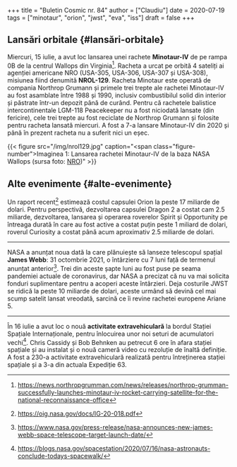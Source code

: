 +++
title = "Buletin Cosmic nr. 84"
author = ["Claudiu"]
date = 2020-07-19
tags = ["minotaur", "orion", "jwst", "eva", "iss"]
draft = false
+++

## Lansări orbitale {#lansări-orbitale}

Miercuri, 15 iulie, a avut loc lansarea unei rachete **Minotaur-IV** de pe rampa 0B de la centrul Wallops din Virginia[^fn:1]. Racheta a urcat pe orbită 4 sateliți ai agenției americane NRO (USA-305, USA-306, USA-307 și USA-308), misiunea fiind denumită **NROL-129**. Racheta Minotaur este operată de compania Northrop Grumann și primele trei trepte ale rachetei Minotaur-IV au fost asamblate între 1988 și 1990, inclusiv combustibilul solid din interior și păstrate într-un depozit până de curând. Pentru că rachetele balistice intercontinentale LGM-118 Peacekeeper nu a fost niciodată lansate (din fericire), cele trei trepte au fost reciclate de Northrop Grumann și folosite pentru racheta lansată miercuri. A fost a 7-a lansare Minotaur-IV din 2020 și până în prezent racheta nu a suferit nici un eșec.

{{< figure src="/img/nrol129.jpg" caption="<span class=\"figure-number\">Imaginea 1: </span>Lansarea rachetei Minotaur-IV de la baza NASA Wallops (sursa foto: [NRO](https://twitter.com/NatReconOfc/status/1283730630723993600))" >}}


## Alte evenimente {#alte-evenimente}

Un raport recent[^fn:2] estimează costul capsulei Orion la peste 17 miliarde de dolari. Pentru perspectivă, dezvoltarea capsulei Dragon 2 a costat cam 2.5 miliarde, dezvoltarea, lansarea și operarea roverelor Spirit și Opportunity pe întreaga durată în care au fost active a costat puțin peste 1 miliard de dolari, roverul Curiosity a costat până acum aproximativ 2.5 miliarde de dolari.

---

NASA a anunțat noua dată la care plănuiește să lanseze telescopul spațial **James Webb**: 31 octombrie 2021, o întârziere cu 7 luni față de termenul anunțat anterior[^fn:3]. Trei din aceste șapte luni au fost puse pe seama pandemiei actuale de coronavirus, dar NASA a precizat că nu va mai solicita fonduri suplimentare pentru a acoperi aceste întârzieri. Deja costurile JWST se ridică la peste 10 miliarde de dolari, aceste urmând să devină cel mai scump satelit lansat vreodată, sarcină ce îi revine rachetei europene Ariane 5.

---

În 16 iulie a avut loc o nouă **activitate extravehiculară** la bordul Stației Spațiale Internaționale, pentru înlocuirea unor noi seturi de acumulatori vechi[^fn:4]. Chris Cassidy și Bob Behnken au petrecut 6 ore în afara stației spațiale și au instalat și o nouă cameră video cu rezoluție de înaltă definiție. A fost a 230-a activitate extravehiculară realizată pentru întreținerea stației spațiale și a 3-a din actuala Expediție 63.

[^fn:1]: <https://news.northropgrumman.com/news/releases/northrop-grumman-successfully-launches-minotaur-iv-rocket-carrying-satellite-for-the-national-reconnaissance-office>
[^fn:2]: <https://oig.nasa.gov/docs/IG-20-018.pdf>
[^fn:3]: <https://www.nasa.gov/press-release/nasa-announces-new-james-webb-space-telescope-target-launch-date/>
[^fn:4]: <https://blogs.nasa.gov/spacestation/2020/07/16/nasa-astronauts-conclude-todays-spacewalk/>